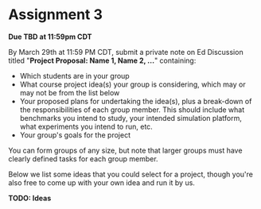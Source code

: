 # Assignment 3
**Due TBD at 11:59pm CDT**

By March 29th at 11:59 PM CDT, submit a private note on Ed Discussion
titled \"**Project Proposal: Name 1, Name 2, \...**\" containing:

-   Which students are in your group
-   What course project idea(s) your group is considering, which may or
    may not be from the list below
-   Your proposed plans for undertaking the idea(s), plus a break-down
    of the responsibilities of each group member. This should include
    what benchmarks you intend to study, your intended simulation
    platform, what experiments you intend to run, etc.
-   Your group's goals for the project

You can form groups of any size, but note that larger groups must have
clearly defined tasks for each group member.

Below we list some ideas that you could select for a project, though
you're also free to come up with your own idea and run it by us.

**TODO: Ideas**